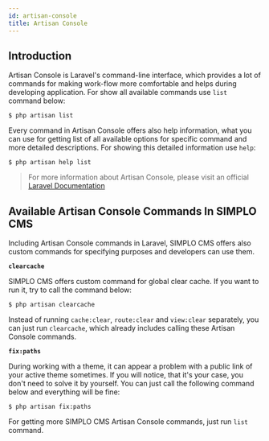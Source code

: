 ```yaml
---
id: artisan-console
title: Artisan Console
---
```


## Introduction

Artisan Console is Laravel's command-line interface, which provides a lot of commands for making work-flow more comfortable and helps
during developing application. For show all available commands use `list` command below:
```text 
$ php artisan list
```

Every command in Artisan Console offers also help information, what you can use for getting list of all available options for
specific command and more detailed descriptions. For showing this detailed information use `help`:
```text
$ php artisan help list
```

> For more information about Artisan Console, please visit an official [Laravel Documentation](https://laravel.com/docs/5.8/artisan)

## Available Artisan Console Commands In SIMPLO CMS

Including Artisan Console commands in Laravel, SIMPLO CMS offers also custom commands for specifying purposes and developers can use
them. 

**`clearcache`**

SIMPLO CMS offers custom command for global clear cache. If you want to run it, try to call the command below:

```text
$ php artisan clearcache
```
 
Instead of running `cache:clear`, `route:clear` and `view:clear` separately, you can just run `clearcache`, which already includes calling these
Artisan Console commands. 

**`fix:paths`**

During working with a theme, it can appear a problem with a public link of your active theme sometimes. If you will notice, that it's your case, you don't need to solve
it by yourself. You can just call the following command below and everything will be fine:

```text
$ php artisan fix:paths
```

For getting more SIMPLO CMS Artisan Console commands, just run `list` command.